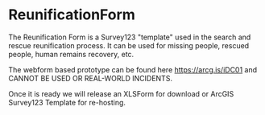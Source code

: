 # ReunificationForm
The Reunification Form is a Survey123 "template" used in the search and rescue reunification process. It can be used for missing people, rescued people, human remains recovery, etc.

The webform based prototype can be found here https://arcg.is/iDC01 and CANNOT BE USED OR REAL-WORLD INCIDENTS.

Once it is ready we will release an XLSForm for download or ArcGIS Survey123 Template for re-hosting. 
